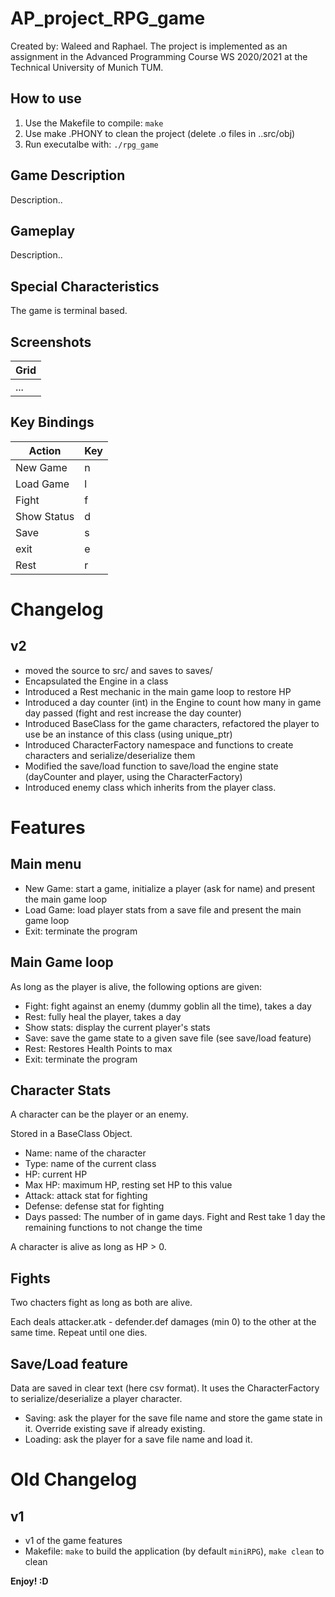 # AP_project_RPG_game

Created by: Waleed and Raphael.
The project is implemented as an assignment in the Advanced Programming Course WS 2020/2021 at the Technical University of Munich TUM.

## How to use

1. Use the Makefile to compile: `make`
2. Use make .PHONY to clean the project (delete .o files in ..src/obj)
2. Run executalbe with: `./rpg_game`

## Game Description

Description..

## Gameplay

Description..

## Special Characteristics

The game is terminal based. 

## Screenshots

| Grid |
| ---- |
| ...  |

## Key Bindings

| Action      | Key  |
| ----------- | ---- |
| New Game    | n    |
| Load Game   | l    |
| Fight       | f    |
| Show Status | d    |
| Save        | s    |
| exit        | e    |
| Rest        | r    |


Changelog
=========

v2
--

* moved the source to src/ and saves to saves/
* Encapsulated the Engine in a class
* Introduced a Rest mechanic in the main game loop to restore HP
* Introduced a day counter (int) in the Engine to count how many in game day passed (fight and rest increase the day counter)
* Introduced BaseClass for the game characters, refactored the player to use be an instance of this class (using unique_ptr)
* Introduced CharacterFactory namespace and functions to create characters and serialize/deserialize them
* Modified the save/load function to save/load the engine state (dayCounter and player, using the CharacterFactory)
* Introduced enemy class which inherits from the player class.


Features
========

Main menu
---------

* New Game: start a game, initialize a player (ask for name) and present the main game loop
* Load Game: load player stats from a save file and present the main game loop
* Exit: terminate the program


Main Game loop
--------------

As long as the player is alive, the following options are given:

* Fight: fight against an enemy (dummy goblin all the time), takes a day
* Rest: fully heal the player, takes a day
* Show stats: display the current player's stats
* Save: save the game state to a given save file (see save/load feature)
* Rest: Restores Health Points to max 
* Exit: terminate the program


Character Stats
---------------

A character can be the player or an enemy.

Stored in a BaseClass Object.

* Name: name of the character
* Type: name of the current class
* HP: current HP
* Max HP: maximum HP, resting set HP to this value
* Attack: attack stat for fighting
* Defense: defense stat for fighting
* Days passed: The number of in game days. Fight and Rest take 1 day the remaining functions to not change the time

A character is alive as long as HP > 0.

Fights
------

Two chacters fight as long as both are alive.

Each deals attacker.atk - defender.def damages (min 0) to the other at the same time.
Repeat until one dies.


Save/Load feature
-----------------

Data are saved in clear text (here csv format).
It uses the CharacterFactory to serialize/deserialize a player character.

* Saving: ask the player for the save file name and store the game state in it. Override existing save if already existing.
* Loading: ask the player for a save file name and load it.


Old Changelog
=============

v1
--

* v1 of the game features
* Makefile: `make` to build the application (by default `miniRPG`), `make clean` to clean



**Enjoy! :D**


